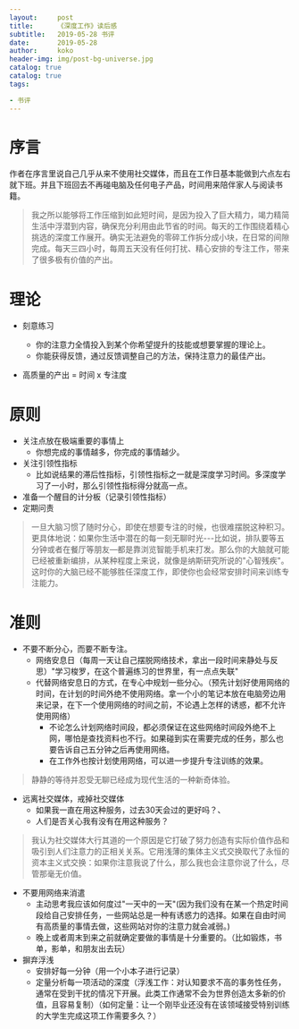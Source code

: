 ```yaml
---
layout:     post
title:     	《深度工作》读后感
subtitle:   2019-05-28 书评
date:       2019-05-28
author:     koko
header-img: img/post-bg-universe.jpg
catalog: true
catalog: true
tags:

- 书评
---
```




# 序言

作者在序言里说自己几乎从来不使用社交媒体，而且在工作日基本能做到六点左右就下班。并且下班回去不再碰电脑及任何电子产品，时间用来陪伴家人与阅读书籍。

> 我之所以能够将工作压缩到如此短时间，是因为投入了巨大精力，竭力精简生活中浮潜到内容，确保充分利用由此节省的时间。每天的工作围绕着精心挑选的深度工作展开。确实无法避免的零碎工作拆分成小块，在日常的间隙完成。每天三四小时，每周五天没有任何打扰、精心安排的专注工作，带来了很多极有价值的产出。

# 理论

- 刻意练习
  - 你的注意力全情投入到某个你希望提升的技能或想要掌握的理论上。
  - 你能获得反馈，通过反馈调整自己的方法，保持注意力的最佳产出。

- 高质量的产出 = 时间 x 专注度

# 原则

- 关注点放在极端重要的事情上
   -  你想完成的事情越多，你完成的事情越少。
 - 关注引领性指标
    -  比如说结果的滞后性指标，引领性指标之一就是深度学习时间。多深度学习了一小时，那么引领性指标得分就高一点。
 -  准备一个醒目的计分板（记录引领性指标）
 -  定期问责

 > 一旦大脑习惯了随时分心，即使在想要专注的时候，也很难摆脱这种积习。
 > 更具体地说：如果你生活中潜在的每一刻无聊时光---比如说，排队要等五分钟或者在餐厅等朋友—都是靠浏览智能手机来打发。那么你的大脑就可能已经被重新编排，从某种程度上来说，就像是纳斯研究所说的"心智残疾"。这时你的大脑已经不能够胜任深度工作，即使你也会经常安排时间来训练专注能力。

# 准则

- 不要不断分心，而要不断专注。
   - 网络安息日（每周一天让自己摆脱网络技术，拿出一段时间来静处与反思）"学习梭罗，在这个普遍练习的世界里，有一点点失联"
   - 代替网络安息日的方式，在专心中规划一些分心。（预先计划好使用网络的时间，在计划的时间外绝不使用网络。拿一个小的笔记本放在电脑旁边用来记录，在下一个使用网络的时间之前，不论遇上怎样的诱惑，都不允许使用网络）
      - 不论怎么计划网络时间段，都必须保证在这些网络时间段外绝不上网，哪怕是查找资料也不行。如果碰到实在需要完成的任务，那么也要告诉自己五分钟之后再使用网络。
      - 在工作外也按计划使用网络，可以进一步提升专注训练的效果。
> 静静的等待并忍受无聊已经成为现代生活的一种新奇体验。

- 远离社交媒体，戒掉社交媒体
  - 如果我一直在用这种服务，过去30天会过的更好吗？、
  - 人们是否关心我有没有在用这种服务？

> 我认为社交媒体大行其道的一个原因是它打破了努力创造有实际价值作品和吸引到人们注意力的正相关关系。它用浅薄的集体主义式交换取代了永恒的资本主义式交换：如果你注意我说了什么，那么我也会注意你说了什么，尽管那毫无价值。

- 不要用网络来消遣
  - 主动思考我应该如何度过"一天中的一天"(因为我们没有在某一个热定时间段给自己安排任务，一些网站总是一种有诱惑力的选择。如果在自由时间有高质量的事情去做，这些网站对你的注意力就会减弱。)
  - 晚上或者周末到来之前就确定要做的事情是十分重要的。（比如锻炼，书单，影单，和朋友出去玩）
- 摒弃浮浅
  - 安排好每一分钟（用一个小本子进行记录）
  - 定量分析每一项活动的深度（浮浅工作：对认知要求不高的事务性任务，通常在受到干扰的情况下开展。此类工作通常不会为世界创造太多新的价值，且容易复制）（如何定量：让一个刚毕业还没有在该领域接受特别训练的大学生完成这项工作需要多久？）